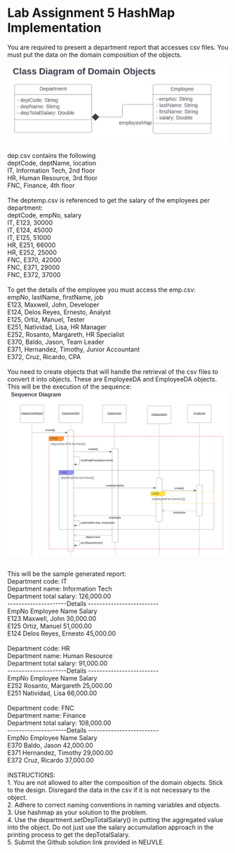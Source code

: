 # Lab Assignment 5 HashMap Implementation
<p>
  You are required to present a department report that accesses csv files. You must put the data on the domain composition of the objects.
</p>
<p>
  <img src="https://github.com/bgduque/computer-science-journey/blob/main/Lab%20Assignment%205%20HashMap%20Implementation/resource/Class%20Diagram.png">
  <br>
  <br>
dep.csv contains the following
  <br>
deptCode, deptName, location
  <br>
IT, Information Tech, 2nd floor
  <br>
HR, Human Resource, 3rd floor
  <br>
FNC, Finance, 4th floor
  <br>
  <br>
The deptemp.csv is referenced to get the salary  of the employees per department:
  <br>
deptCode, empNo, salary
  <br>
IT, E123, 30000
  <br>
IT, E124, 45000
  <br>
IT, E125, 51000
  <br>
HR, E251, 66000
  <br>
HR, E252, 25000
  <br>
FNC, E370, 42000
  <br>
FNC, E371, 29000
  <br>
FNC, E372, 37000
<br>
<br>
To get the details of the employee you must access the emp.csv:
<br>
empNo, lastName, firstName, job
  <br>
E123, Maxwell, John, Developer
  <br>
E124, Delos Reyes, Ernesto, Analyst
  <br>
E125, Ortiz, Manuel, Tester
  <br>
E251, Natividad, Lisa, HR Manager
  <br>
E252, Rosanto, Margareth, HR Specialist
  <br>
E370, Baldo, Jason, Team Leader
  <br>
E371, Hernandez, Timothy, Junior Accountant
  <br>
E372, Cruz, Ricardo, CPA
<br><br>
You need to create objects that will handle the retrieval of the csv files to convert it into objects.  These are EmployeeDA and EmployeeDA objects.  This will be the execution of the sequence:
  <img src="https://github.com/bgduque/computer-science-journey/blob/main/Lab%20Assignment%205%20HashMap%20Implementation/resource/Sequence%20Diagram.png">
</p>

<p>
  <br>
This will be the sample generated report:
  <br>
Department code: IT
  <br>
Department name: Information Tech
  <br>
Department total salary: 126,000.00
  <br>
---------------------Details -------------------------
  <br>
EmpNo		 Employee Name	Salary
  <br>
E123		Maxwell, John			30,000.00
  <br>
E125		Ortiz, Manuel			51,000.00
  <br>
E124		Delos Reyes, Ernesto		45,000.00
  <br>
  <br>
Department code: HR
  <br>
Department name: Human Resource
  <br>
Department total salary: 91,000.00
  <br>
---------------------Details -------------------------
  <br>
EmpNo		 Employee Name	Salary
  <br>
E252		Rosanto, Margareth		25,000.00
  <br>
E251		Natividad, Lisa		66,000.00
  <br>
  <br>
Department code: FNC
  <br>
Department name: Finance
  <br>
Department total salary: 108,000.00
  <br>
---------------------Details -------------------------
  <br>
EmpNo		 Employee Name	Salary
  <br>
E370		Baldo, Jason			42,000.00
  <br>
E371		Hernandez, Timothy		29,000.00
  <br>
E372		Cruz, Ricardo			37,000.00
  <br>
  <br>
INSTRUCTIONS:
  <br>
  1. You are not allowed to alter the composition of the domain objects.  Stick to the design. Disregard the data in the csv if it is not necessary to the object.
  <br>
  2. Adhere to correct naming conventions in naming variables and objects.
  <br>
  3. Use hashmap as your solution to the problem.
  <br>
  4. Use the department.setDepTotalSalary() in putting the aggregated value into the object.  Do not just use the salary accumulation approach in the printing process to get the depTotalSalary.
  <br>
  5. Submit the Github solution link provided in NEUVLE.
  <br>
</p>
